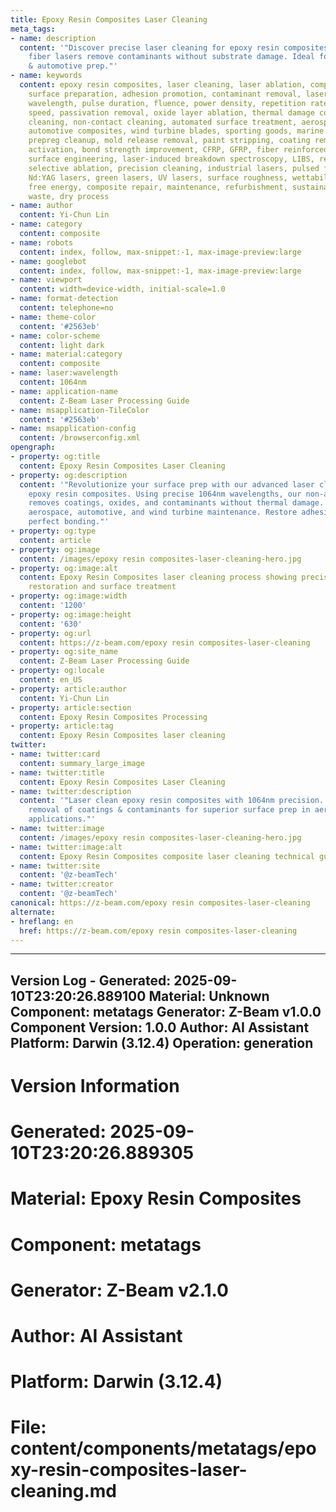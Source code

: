 ```yaml
---
title: Epoxy Resin Composites Laser Cleaning
meta_tags:
- name: description
  content: '"Discover precise laser cleaning for epoxy resin composites. Our 1064nm
    fiber lasers remove contaminants without substrate damage. Ideal for aerospace
    & automotive prep."'
- name: keywords
  content: epoxy resin composites, laser cleaning, laser ablation, composite restoration,
    surface preparation, adhesion promotion, contaminant removal, laser parameters,
    wavelength, pulse duration, fluence, power density, repetition rate, scanning
    speed, passivation removal, oxide layer ablation, thermal damage control, non-abrasive
    cleaning, non-contact cleaning, automated surface treatment, aerospace composites,
    automotive composites, wind turbine blades, sporting goods, marine composites,
    prepreg cleanup, mold release removal, paint stripping, coating removal, surface
    activation, bond strength improvement, CFRP, GFRP, fiber reinforced polymer, laser
    surface engineering, laser-induced breakdown spectroscopy, LIBS, real-time monitoring,
    selective ablation, precision cleaning, industrial lasers, pulsed fiber lasers,
    Nd:YAG lasers, green lasers, UV lasers, surface roughness, wettability, surface
    free energy, composite repair, maintenance, refurbishment, sustainability, reduced
    waste, dry process
- name: author
  content: Yi-Chun Lin
- name: category
  content: composite
- name: robots
  content: index, follow, max-snippet:-1, max-image-preview:large
- name: googlebot
  content: index, follow, max-snippet:-1, max-image-preview:large
- name: viewport
  content: width=device-width, initial-scale=1.0
- name: format-detection
  content: telephone=no
- name: theme-color
  content: '#2563eb'
- name: color-scheme
  content: light dark
- name: material:category
  content: composite
- name: laser:wavelength
  content: 1064nm
- name: application-name
  content: Z-Beam Laser Processing Guide
- name: msapplication-TileColor
  content: '#2563eb'
- name: msapplication-config
  content: /browserconfig.xml
opengraph:
- property: og:title
  content: Epoxy Resin Composites Laser Cleaning
- property: og:description
  content: '"Revolutionize your surface prep with our advanced laser cleaning for
    epoxy resin composites. Using precise 1064nm wavelengths, our non-abrasive process
    removes coatings, oxides, and contaminants without thermal damage. Perfect for
    aerospace, automotive, and wind turbine maintenance. Restore adhesion and ensure
    perfect bonding."'
- property: og:type
  content: article
- property: og:image
  content: /images/epoxy resin composites-laser-cleaning-hero.jpg
- property: og:image:alt
  content: Epoxy Resin Composites laser cleaning process showing precision composite
    restoration and surface treatment
- property: og:image:width
  content: '1200'
- property: og:image:height
  content: '630'
- property: og:url
  content: https://z-beam.com/epoxy resin composites-laser-cleaning
- property: og:site_name
  content: Z-Beam Laser Processing Guide
- property: og:locale
  content: en_US
- property: article:author
  content: Yi-Chun Lin
- property: article:section
  content: Epoxy Resin Composites Processing
- property: article:tag
  content: Epoxy Resin Composites laser cleaning
twitter:
- name: twitter:card
  content: summary_large_image
- name: twitter:title
  content: Epoxy Resin Composites Laser Cleaning
- name: twitter:description
  content: '"Laser clean epoxy resin composites with 1064nm precision. Non-contact
    removal of coatings & contaminants for superior surface prep in aerospace & automotive
    applications."'
- name: twitter:image
  content: /images/epoxy resin composites-laser-cleaning-hero.jpg
- name: twitter:image:alt
  content: Epoxy Resin Composites composite laser cleaning technical guide
- name: twitter:site
  content: '@z-beamTech'
- name: twitter:creator
  content: '@z-beamTech'
canonical: https://z-beam.com/epoxy resin composites-laser-cleaning
alternate:
- hreflang: en
  href: https://z-beam.com/epoxy resin composites-laser-cleaning
---
```


---
Version Log - Generated: 2025-09-10T23:20:26.889100
Material: Unknown
Component: metatags
Generator: Z-Beam v1.0.0
Component Version: 1.0.0
Author: AI Assistant
Platform: Darwin (3.12.4)
Operation: generation
---

# Version Information
# Generated: 2025-09-10T23:20:26.889305
# Material: Epoxy Resin Composites
# Component: metatags
# Generator: Z-Beam v2.1.0
# Author: AI Assistant
# Platform: Darwin (3.12.4)
# File: content/components/metatags/epoxy-resin-composites-laser-cleaning.md